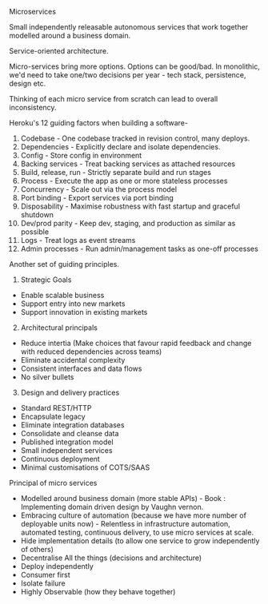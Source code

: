 Microservices

Small independently releasable autonomous services that work together modelled around a business domain.

Service-oriented architecture.

Micro-services bring more options. Options can be good/bad. In monolithic, we'd need to take one/two decisions per year - tech stack, persistence, design etc.

Thinking of each micro service from scratch can lead to overall inconsistency.

Heroku's 12 guiding factors when building a software-
1. Codebase - One codebase tracked in revision control, many deploys.
2. Dependencies - Explicitly declare and isolate dependencies. 
3. Config - Store config in environment
4. Backing services - Treat backing services as attached resources
5. Build, release, run - Strictly separate build and run stages
6. Process - Execute the app as one or more stateless processes
7. Concurrency - Scale out via the process model
8. Port binding - Export services via port binding
9. Disposability - Maximise robustness with fast startup and graceful shutdown
10. Dev/prod parity - Keep dev, staging, and production as similar as possible
11. Logs - Treat logs as event streams
12. Admin processes - Run admin/management tasks as one-off processes

Another set of guiding principles.
1. Strategic Goals
- Enable scalable business
- Support entry into new markets
- Support innovation in existing markets

2. Architectural principals
- Reduce intertia (Make choices that favour rapid feedback and change with reduced dependencies across teams)
- Eliminate accidental complexity
- Consistent interfaces and data flows
- No silver bullets

3. Design and delivery practices
- Standard REST/HTTP
- Encapsulate legacy
- Eliminate integration databases
- Consolidate and cleanse data
- Published integration model
- Small independent services
- Continuous deployment
- Minimal customisations of COTS/SAAS


Principal of micro services
- Modelled around business domain (more stable APIs) - Book : Implementing domain driven design by Vaughn vernon. 
- Embracing culture of automation (because we have more number of deployable units now) - Relentless in infrastructure automation, automated testing, continuous delivery, to use micro services at scale.
- Hide implementation details (to allow one service to grow independently of others)
- Decentralise All the things (decisions and architecture)
- Deploy independently
- Consumer first
- Isolate failure
- Highly Observable (how they behave together)

